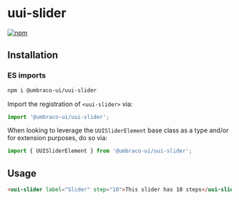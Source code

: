 # uui-slider

[![npm](https://img.shields.io/npm/v/@umbraco-ui/uui-slider?logoColor=%231B264F)](https://www.npmjs.com/package/@umbraco-ui/uui-slider)

## Installation

### ES imports

```zsh
npm i @umbraco-ui/uui-slider
```

Import the registration of `<uui-slider>` via:

```javascript
import '@umbraco-ui/uui-slider';
```

When looking to leverage the `UUISliderElement` base class as a type and/or for extension purposes, do so via:

```javascript
import { UUISliderElement } from '@umbraco-ui/uui-slider';
```

## Usage

```html
<uui-slider label="Slider" step="10">This slider has 10 steps</uui-slider>
```
